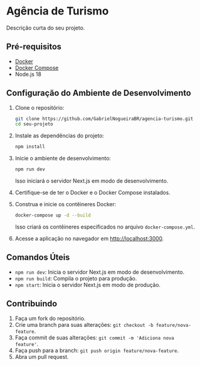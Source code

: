 # Agência de Turismo

Descrição curta do seu projeto.

## Pré-requisitos

- [Docker](https://www.docker.com/)
- [Docker Compose](https://docs.docker.com/compose/)
- Node.js 18

## Configuração do Ambiente de Desenvolvimento

1. Clone o repositório:

   ```bash
   git clone https://github.com/GabrielNogueiraBR/agencia-turismo.git
   cd seu-projeto
   ```

2. Instale as dependências do projeto:

   ```bash
   npm install
   ```

3. Inicie o ambiente de desenvolvimento:

   ```bash
   npm run dev
   ```

   Isso iniciará o servidor Next.js em modo de desenvolvimento.

4. Certifique-se de ter o Docker e o Docker Compose instalados.

5. Construa e inicie os contêineres Docker:

   ```bash
   docker-compose up -d --build
   ```

   Isso criará os contêineres especificados no arquivo `docker-compose.yml`.

6. Acesse a aplicação no navegador em [http://localhost:3000](http://localhost:3000).

## Comandos Úteis

- `npm run dev`: Inicia o servidor Next.js em modo de desenvolvimento.
- `npm run build`: Compila o projeto para produção.
- `npm start`: Inicia o servidor Next.js em modo de produção.

## Contribuindo

1. Faça um fork do repositório.
2. Crie uma branch para suas alterações: `git checkout -b feature/nova-feature`.
3. Faça commit de suas alterações: `git commit -m 'Adiciona nova feature'`.
4. Faça push para a branch: `git push origin feature/nova-feature`.
5. Abra um pull request.
